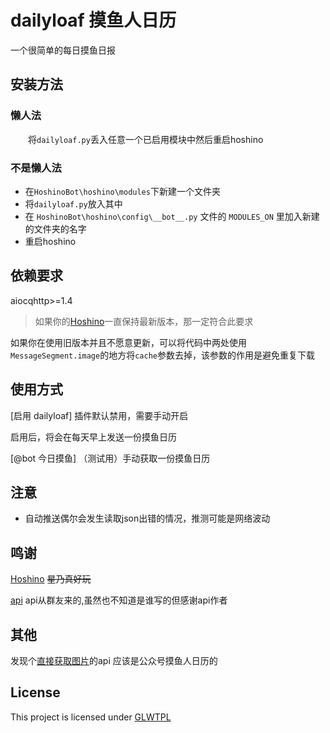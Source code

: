# dailyloaf  摸鱼人日历
一个很简单的每日摸鱼日报

## 安装方法
### 懒人法
&emsp;&emsp;将`dailyloaf.py`丢入任意一个已启用模块中然后重启hoshino
### 不是懒人法
* 在`HoshinoBot\hoshino\modules`下新建一个文件夹
* 将`dailyloaf.py`放入其中
* 在 `HoshinoBot\hoshino\config\__bot__.py` 文件的 `MODULES_ON` 里加入新建的文件夹的名字
* 重启hoshino
## 依赖要求
aiocqhttp>=1.4
>如果你的[Hoshino](https://github.com/Ice-Cirno/HoshinoBot)一直保持最新版本，那一定符合此要求

如果你在使用旧版本并且不愿意更新，可以将代码中两处使用`MessageSegment.image`的地方将`cache`参数去掉，该参数的作用是避免重复下载
## 使用方式
[启用 dailyloaf] 插件默认禁用，需要手动开启

启用后，将会在每天早上发送一份摸鱼日历

[@bot 今日摸鱼] （测试用）手动获取一份摸鱼日历
## 注意
* 自动推送偶尔会发生读取json出错的情况，推测可能是网络波动
## 鸣谢
[Hoshino](https://github.com/Ice-Cirno/HoshinoBot) <s>星乃真好玩</s>

[api](http://d.jiek.top/KbaG) api从群友来的,虽然也不知道是谁写的但感谢api作者

## 其他
发现个[直接获取图片](https://api.vvhan.com/api/moyu)的api
应该是公众号摸鱼人日历的

## License
This project is licensed under [GLWTPL](https://github.com/me-shaon/GLWTPL/blob/master/LICENSE)
